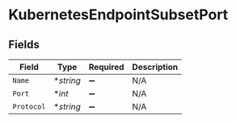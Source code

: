 # KubernetesEndpointSubsetPort


## Fields

| Field              | Type               | Required           | Description        |
| ------------------ | ------------------ | ------------------ | ------------------ |
| `Name`             | **string*          | :heavy_minus_sign: | N/A                |
| `Port`             | **int*             | :heavy_minus_sign: | N/A                |
| `Protocol`         | **string*          | :heavy_minus_sign: | N/A                |